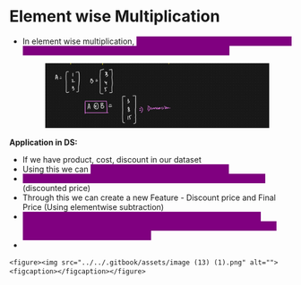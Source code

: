 # Element wise Multiplication

*   In element wise multiplication, <mark style="color:purple;background-color:purple;">**corresponding elements of 2 vectors are multiplied to form a new vector of the same dimension**</mark>

    <figure><img src="../../.gitbook/assets/image (12) (1).png" alt=""><figcaption></figcaption></figure>

**Application in DS:**

* If we have product, cost, discount in our dataset
* Using this we can <mark style="color:purple;background-color:purple;">**derive one more feature - Final price**</mark>
* <mark style="color:purple;background-color:purple;">**Using element wise multiplication we can calculate new feature**</mark> (discounted price)
* Through this we can create a new Feature - Discount price and Final Price (Using elementwise subtraction)
* <mark style="color:purple;background-color:purple;">**In LSTM RNN and GRU RNN in the architecture we will be using elementwise multiplication and elementwise addition for concepts such as forget fate and input gate**</mark>
*

    <figure><img src="../../.gitbook/assets/image (13) (1).png" alt=""><figcaption></figcaption></figure>
